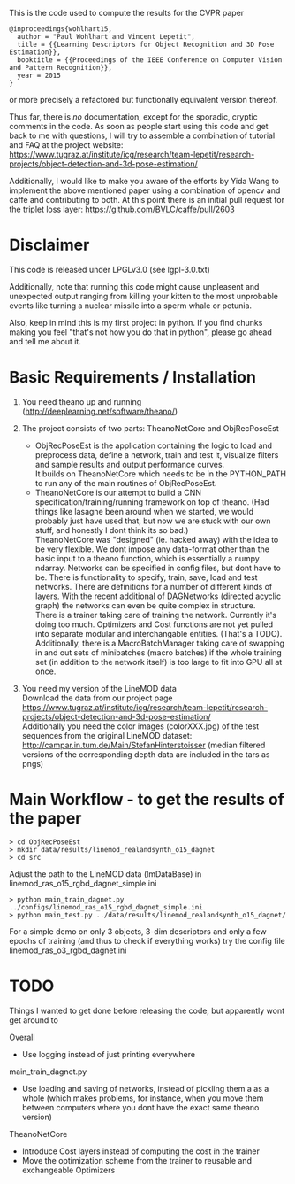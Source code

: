 This is the code used to compute the results for the CVPR paper 

```
@inproceedings{wohlhart15,
  author = "Paul Wohlhart and Vincent Lepetit",
  title = {{Learning Descriptors for Object Recognition and 3D Pose Estimation}},
  booktitle = {{Proceedings of the IEEE Conference on Computer Vision and Pattern Recognition}},
  year = 2015
}
```

or more precisely a refactored but functionally equivalent version thereof.

Thus far, there is _no_ documentation, except for the sporadic, cryptic comments in the code.
As soon as people start using this code and get back to me with questions, 
I will try to assemble a combination of tutorial and FAQ at the project website: 
https://www.tugraz.at/institute/icg/research/team-lepetit/research-projects/object-detection-and-3d-pose-estimation/


Additionally, I would like to make you aware of the efforts by Yida Wang to implement the 
above mentioned paper using a combination of opencv and caffe and contributing to both. 
At this point there is an initial pull request for the triplet loss layer: https://github.com/BVLC/caffe/pull/2603 


# Disclaimer

This code is released under LPGLv3.0 (see lgpl-3.0.txt)

Additionally, note that running this code might cause unpleasent and unexpected output ranging from killing your kitten
 to the most unprobable events like turning a nuclear missile into a sperm whale or petunia. 

Also, keep in mind this is my first project in python. 
If you find chunks making you feel "that's not how you do that in python", please go ahead and tell me about it.

#  Basic Requirements / Installation

1. You need theano up and running (http://deeplearning.net/software/theano/)
2. The project consists of two parts: TheanoNetCore and ObjRecPoseEst
    * ObjRecPoseEst is the application containing the logic to load and preprocess data,
define a network, train and test it, visualize filters and sample results and output performance curves.  
It builds on TheanoNetCore which needs to be in the PYTHON_PATH to run any of the main routines of ObjRecPoseEst.
    * TheanoNetCore is our attempt to build a CNN specification/training/running framework on top of theano.
(Had things like lasagne been around when we started, we would probably just have used that, 
but now we are stuck with our own stuff, and honestly I dont think its so bad.)  
TheanoNetCore was "designed" (ie. hacked away) with the idea to be very flexible. 
We dont impose any data-format other than the basic input to a theano function, which is essentially a numpy ndarray.
Networks can be specified in config files, but dont have to be.
There is functionality to specify, train, save, load and test networks.
There are definitions for a number of different kinds of layers.
With the recent additional of DAGNetworks (directed acyclic graph) 
the networks can even be quite complex in structure.  
There is a trainer taking care of training the network. Currently it's doing too much. 
Optimizers and Cost functions are not yet pulled into separate modular and interchangable entities.
(That's a TODO).  
Additionally, there is a MacroBatchManager taking care of swapping in and out sets of minibatches (macro batches) 
if the whole training set (in addition to the network itself) is too large to fit into GPU all at once. 

3. You need my version of the LineMOD data  
Download the data from our project page
https://www.tugraz.at/institute/icg/research/team-lepetit/research-projects/object-detection-and-3d-pose-estimation/  
Additionally you need the color images (colorXXX.jpg) of the 
test sequences from the original LineMOD dataset: 
http://campar.in.tum.de/Main/StefanHinterstoisser
(median filtered versions of the corresponding depth data are included in the tars as pngs)

# Main Workflow  - to get the results of the paper

```
> cd ObjRecPoseEst 
> mkdir data/results/linemod_realandsynth_o15_dagnet
> cd src 
```

Adjust the path to the LineMOD data (lmDataBase) in linemod_ras_o15_rgbd_dagnet_simple.ini

```
> python main_train_dagnet.py ../configs/linemod_ras_o15_rgbd_dagnet_simple.ini 
> python main_test.py ../data/results/linemod_realandsynth_o15_dagnet/
```

For a simple demo on only 3 objects, 3-dim descriptors and only a few epochs of training
(and thus to check if everything works)
try the config file linemod_ras_o3_rgbd_dagnet.ini

# TODO
Things I wanted to get done before releasing the code, but apparently wont get around to  

Overall

* Use logging instead of just printing everywhere


main_train_dagnet.py

* Use loading and saving of networks, instead of pickling them a as a whole 
  (which makes problems, for instance, when you move them between computers 
  where you dont have the exact same theano version)


TheanoNetCore

* Introduce Cost layers instead of computing the cost in the trainer
* Move the optimization scheme from the trainer to reusable and exchangeable Optimizers
